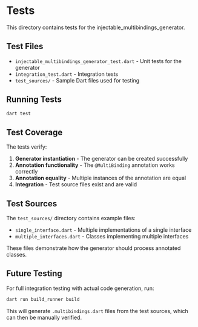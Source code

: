 # Tests

This directory contains tests for the injectable_multibindings_generator.

## Test Files

- `injectable_multibindings_generator_test.dart` - Unit tests for the generator
- `integration_test.dart` - Integration tests
- `test_sources/` - Sample Dart files used for testing

## Running Tests

```bash
dart test
```

## Test Coverage

The tests verify:

1. **Generator instantiation** - The generator can be created successfully
2. **Annotation functionality** - The `@MultiBinding` annotation works correctly
3. **Annotation equality** - Multiple instances of the annotation are equal
4. **Integration** - Test source files exist and are valid

## Test Sources

The `test_sources/` directory contains example files:

- `single_interface.dart` - Multiple implementations of a single interface
- `multiple_interfaces.dart` - Classes implementing multiple interfaces

These files demonstrate how the generator should process annotated classes.

## Future Testing

For full integration testing with actual code generation, run:

```bash
dart run build_runner build
```

This will generate `.multibindings.dart` files from the test sources, which can then be manually verified.

